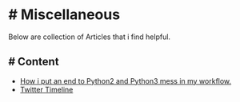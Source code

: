 # # Miscellaneous
Below are collection of Articles that i find helpful. 

## # Content
- [How i put an end to Python2 and Python3 mess in my workflow.](./python_venv_problem.md)
- [Twitter Timeline](./timelineTest.md)
